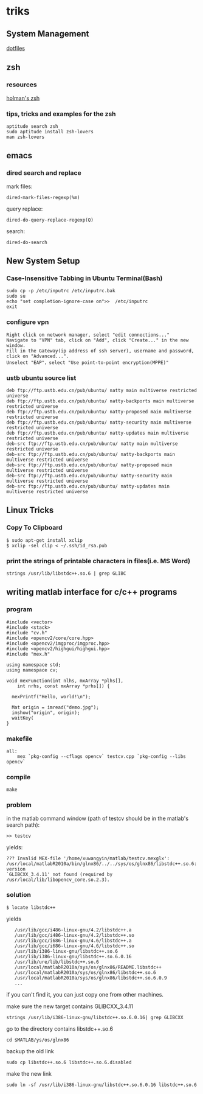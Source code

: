 triks
=====
## System Management
[dotfiles](http://dotfiles.github.com/)
## zsh
### resources
[holman's zsh](https://github.com/holman/dotfiles)
### tips, tricks and examples for the zsh
    aptitude search zsh
    sudo aptitude install zsh-lovers
    man zsh-lovers
## emacs
### dired search and replace
mark files:
    
    dired-mark-files-regexp(%m)
query replace:

    dired-do-query-replace-regexp(Q)
search:

    dired-do-search
## New System Setup
### Case-Insensitive Tabbing in Ubuntu Terminal(Bash)
    sudo cp -p /etc/inputrc /etc/inputrc.bak
    sudo su
    echo "set completion-ignore-case on">>  /etc/inputrc
    exit
    
### configure vpn
    Right click on network manager, select "edit connections..."
    Navigate to "VPN" tab, click on "Add", click "Create..." in the new window.
    Fill in the Gateway(ip address of ssh server), username and password, click on "Advanced...".
    Unselect "EAP"，select "Use point-to-point encryption(MPPE)"

### ustb ubuntu source list
    deb ftp://ftp.ustb.edu.cn/pub/ubuntu/ natty main multiverse restricted universe
    deb ftp://ftp.ustb.edu.cn/pub/ubuntu/ natty-backports main multiverse restricted universe
    deb ftp://ftp.ustb.edu.cn/pub/ubuntu/ natty-proposed main multiverse restricted universe
    deb ftp://ftp.ustb.edu.cn/pub/ubuntu/ natty-security main multiverse restricted universe
    deb ftp://ftp.ustb.edu.cn/pub/ubuntu/ natty-updates main multiverse restricted universe
    deb-src ftp://ftp.ustb.edu.cn/pub/ubuntu/ natty main multiverse restricted universe
    deb-src ftp://ftp.ustb.edu.cn/pub/ubuntu/ natty-backports main multiverse restricted universe
    deb-src ftp://ftp.ustb.edu.cn/pub/ubuntu/ natty-proposed main multiverse restricted universe
    deb-src ftp://ftp.ustb.edu.cn/pub/ubuntu/ natty-security main multiverse restricted universe
    deb-src ftp://ftp.ustb.edu.cn/pub/ubuntu/ natty-updates main multiverse restricted universe

## Linux Tricks
### Copy To Clipboard
    $ sudo apt-get install xclip
    $ xclip -sel clip < ~/.ssh/id_rsa.pub
### print the strings of printable characters in files(i.e. MS Word)
    strings /usr/lib/libstdc++.so.6 | grep GLIBC

## writing matlab interface for c/c++ programs
### program
    #include <vector>
    #include <stack>
    #include "cv.h"
    #include <opencv2/core/core.hpp>
    #include <opencv2/imgproc/imgproc.hpp>
    #include <opencv2/highgui/highgui.hpp>
    #include "mex.h"
    
    using namespace std;
    using namespace cv;
    
    void mexFunction(int nlhs, mxArray *plhs[],
        int nrhs, const mxArray *prhs[]) {
        
      mexPrintf("Hello, world!\n");
    
      Mat origin = imread("demo.jpg");
      imshow("origin", origin);
      waitKey(
    } 
### makefile
    all:
        mex `pkg-config --cflags opencv` testcv.cpp `pkg-config --libs opencv`
### compile
    make
### problem
in the matlab command window (path of testcv should be in the matlab's search path):

    >> testcv

yields: 

    ??? Invalid MEX-file '/home/xuwangyin/matlab/testcv.mexglx': /usr/local/matlabR2010a/bin/glnx86/../../sys/os/glnx86/libstdc++.so.6: version
    `GLIBCXX_3.4.11' not found (required by /usr/local/lib/libopencv_core.so.2.3).

### solution
    $ locate libstdc++
    
yields

       /usr/lib/gcc/i486-linux-gnu/4.2/libstdc++.a
       /usr/lib/gcc/i486-linux-gnu/4.2/libstdc++.so
       /usr/lib/gcc/i686-linux-gnu/4.6/libstdc++.a
       /usr/lib/gcc/i686-linux-gnu/4.6/libstdc++.so
       /usr/lib/i386-linux-gnu/libstdc++.so.6
       /usr/lib/i386-linux-gnu/libstdc++.so.6.0.16
       /usr/lib/ure/lib/libstdc++.so.6
       /usr/local/matlabR2010a/sys/os/glnx86/README.libstdc++
       /usr/local/matlabR2010a/sys/os/glnx86/libstdc++.so.6
       /usr/local/matlabR2010a/sys/os/glnx86/libstdc++.so.6.0.9
       ...
       
if you can't find it, you can just copy one from other machines.  

make sure the new target contains GLIBCXX_3.4.11

    strings /usr/lib/i386-linux-gnu/libstdc++.so.6.0.16| grep GLIBCXX
    
go to the directory contains libstdc++.so.6

    cd $MATLAB/ys/os/glnx86
    
backup the old link

    sudo cp libstdc++.so.6 libstdc++.so.6.disabled
    
make the new link

    sudo ln -sf /usr/lib/i386-linux-gnu/libstdc++.so.6.0.16 libstdc++.so.6